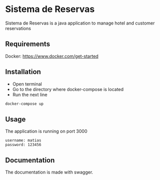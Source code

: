 # Sistema de Reservas

Sistema de Reservas is a java application to manage hotel and customer reservations

## Requirements

Docker: https://www.docker.com/get-started

## Installation

- Open terminal
- Go to the directory where docker-compose is located
- Run the next line

```bash
docker-compose up
```

## Usage

The application is running on port 3000
```
username: matias
password: 123456
```

## Documentation
The documentation is made with swagger.
